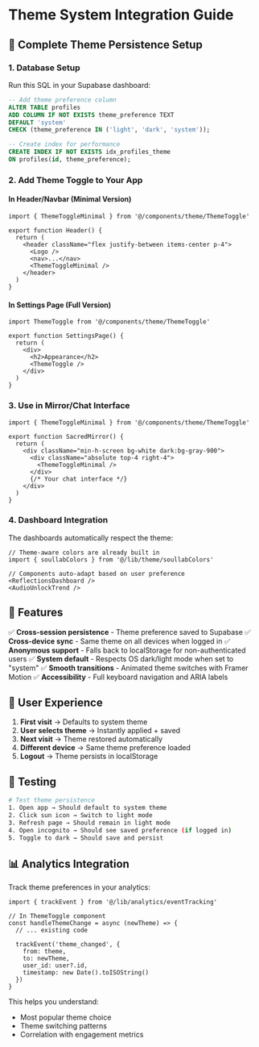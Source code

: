# Theme System Integration Guide

## 🎨 Complete Theme Persistence Setup

### 1. Database Setup

Run this SQL in your Supabase dashboard:

```sql
-- Add theme preference column
ALTER TABLE profiles 
ADD COLUMN IF NOT EXISTS theme_preference TEXT 
DEFAULT 'system' 
CHECK (theme_preference IN ('light', 'dark', 'system'));

-- Create index for performance
CREATE INDEX IF NOT EXISTS idx_profiles_theme 
ON profiles(id, theme_preference);
```

### 2. Add Theme Toggle to Your App

#### In Header/Navbar (Minimal Version)

```tsx
import { ThemeToggleMinimal } from '@/components/theme/ThemeToggle'

export function Header() {
  return (
    <header className="flex justify-between items-center p-4">
      <Logo />
      <nav>...</nav>
      <ThemeToggleMinimal />
    </header>
  )
}
```

#### In Settings Page (Full Version)

```tsx
import ThemeToggle from '@/components/theme/ThemeToggle'

export function SettingsPage() {
  return (
    <div>
      <h2>Appearance</h2>
      <ThemeToggle />
    </div>
  )
}
```

### 3. Use in Mirror/Chat Interface

```tsx
import { ThemeToggleMinimal } from '@/components/theme/ThemeToggle'

export function SacredMirror() {
  return (
    <div className="min-h-screen bg-white dark:bg-gray-900">
      <div className="absolute top-4 right-4">
        <ThemeToggleMinimal />
      </div>
      {/* Your chat interface */}
    </div>
  )
}
```

### 4. Dashboard Integration

The dashboards automatically respect the theme:

```tsx
// Theme-aware colors are already built in
import { soullabColors } from '@/lib/theme/soullabColors'

// Components auto-adapt based on user preference
<ReflectionsDashboard />
<AudioUnlockTrend />
```

## 🔑 Features

✅ **Cross-session persistence** - Theme preference saved to Supabase
✅ **Cross-device sync** - Same theme on all devices when logged in
✅ **Anonymous support** - Falls back to localStorage for non-authenticated users
✅ **System default** - Respects OS dark/light mode when set to "system"
✅ **Smooth transitions** - Animated theme switches with Framer Motion
✅ **Accessibility** - Full keyboard navigation and ARIA labels

## 🎯 User Experience

1. **First visit** → Defaults to system theme
2. **User selects theme** → Instantly applied + saved
3. **Next visit** → Theme restored automatically
4. **Different device** → Same theme preference loaded
5. **Logout** → Theme persists in localStorage

## 🚀 Testing

```bash
# Test theme persistence
1. Open app → Should default to system theme
2. Click sun icon → Switch to light mode
3. Refresh page → Should remain in light mode
4. Open incognito → Should see saved preference (if logged in)
5. Toggle to dark → Should save and persist
```

## 📊 Analytics Integration

Track theme preferences in your analytics:

```tsx
import { trackEvent } from '@/lib/analytics/eventTracking'

// In ThemeToggle component
const handleThemeChange = async (newTheme) => {
  // ... existing code
  
  trackEvent('theme_changed', {
    from: theme,
    to: newTheme,
    user_id: user?.id,
    timestamp: new Date().toISOString()
  })
}
```

This helps you understand:
- Most popular theme choice
- Theme switching patterns
- Correlation with engagement metrics